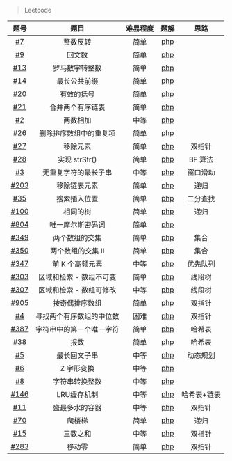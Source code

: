 > Leetcode 

|题号 |题目 | 难易程度 | 题解 | 思路
| :-----: | :-----: | :-----: |  :-----: |  :-----: |
|[#7](https://leetcode-cn.com/problems/reverse-integer)|  整数反转 | 简单| [php](https://github.com/bugooo/Leetcode-php/blob/master/reverse.php)|
|[#9](https://leetcode-cn.com/problems/reverse-integer)|  回文数 | 简单 | [php](https://github.com/bugooo/Leetcode-php/blob/master/isPalindrome.php)
|[#13](https://leetcode-cn.com/problems/roman-to-integer/submissions/) |  罗马数字转整数 | 简单| [php](https://github.com/bugooo/Leetcode-php/blob/master/romanToInt.php)
[#14](https://leetcode-cn.com/problems/longest-common-prefix/) |  最长公共前缀| 简单| [php](https://github.com/bugooo/Leetcode-php/blob/master/longest-common-prefix.php)
|[#20](https://leetcode-cn.com/problems/valid-parentheses/)|  有效的括号| 简单|[php](https://github.com/bugooo/Leetcode-php/blob/master/valid-parentheses.php) 
|[#21](https://leetcode-cn.com/problems/merge-two-sorted-lists/)|  合并两个有序链表| 简单|[php](https://github.com/bugooo/Leetcode-php/blob/master/merge-two-sorted-lists.php) 
|[#2](https://leetcode-cn.com/problems/add-two-numbers/)|  两数相加 | 中等|[php](https://github.com/bugooo/Leetcode-php/blob/master/add-two-numbers.php) 
|[#26](https://leetcode-cn.com/problems/remove-duplicates-from-sorted-array/)|  删除排序数组中的重复项 | 简单|[php](https://github.com/bugooo/Leetcode-php/blob/master/remove-duplicates-from-sorted-array.php) 
|[#27](https://leetcode-cn.com/problems/remove-element/)|  移除元素 | 简单|[php](https://github.com/bugooo/Leetcode-php/blob/master/remove-element.php) | 双指针
|[#28](https://leetcode-cn.com/problems/implement-strstr/)|实现 strStr() | 简单|[php](https://github.com/bugooo/Leetcode-php/blob/master/implement-strstr.php) | BF 算法
|[#3](https://leetcode-cn.com/problems/longest-substring-without-repeating-characters/)|无重复字符的最长子串| 中等|[php](https://github.com/bugooo/Leetcode-php/blob/master/longest-substring-without-repeating-characters.php) | 窗口滑动
|[#203](https://leetcode-cn.com/problems/remove-linked-list-elements/)|移除链表元素| 简单|[php](https://github.com/bugooo/Leetcode-php/blob/master/longest-substring-without-repeating-characters.php) | 递归
|[#35](https://leetcode-cn.com/problems/search-insert-position/)|搜索插入位置| 简单|[php](https://github.com/bugooo/Leetcode-php/blob/master/search-insert-position.php) | 二分查找
|[#100](https://leetcode-cn.com/problems/same-tree/)|相同的树| 简单|[php](https://github.com/bugooo/Leetcode-php/blob/master/same-tree.php) | 递归
|[#804](https://leetcode-cn.com/problems/unique-morse-code-words/)|唯一摩尔斯密码词| 简单|[php](https://github.com/bugooo/Leetcode-php/blob/master/unique-morse-code-words.php) | 
|[#349](https://leetcode-cn.com/problems/intersection-of-two-arrays/)|两个数组的交集| 简单|[php](https://github.com/bugooo/Leetcode-php/blob/master/intersection-of-two-arrays.php) | 集合
|[#350](https://leetcode-cn.com/problems/intersection-of-two-arrays-ii/)|两个数组的交集 II| 简单|[php](https://github.com/bugooo/Leetcode-php/blob/master/intersection-of-two-arrays-ii.php) | 集合
|[#347](https://leetcode-cn.com/problems/top-k-frequent-elements/)|前 K 个高频元素| 中等|[php](https://github.com/bugooo/Leetcode-php/blob/master/top-k-frequent-elements.php) |  优先队列
|[#303](https://leetcode-cn.com/problems/range-sum-query-immutable/)|区域和检索 - 数组不可变| 简单|[php](https://github.com/bugooo/Leetcode-php/blob/master/range-sum-query-immutable.php) |  线段树
|[#307](https://leetcode-cn.com/problems/range-sum-query-mutable/)|区域和检索 - 数组可修改| 中等|[php](https://github.com/bugooo/Leetcode-php/blob/master/range-sum-query-mutable.php) |  线段树
|[#905](https://leetcode-cn.com/problems/sort-array-by-parity/)|按奇偶排序数组|简单|[php](https://github.com/bugooo/Leetcode-php/blob/master/sort-array-by-parity.php) |  双指针
|[#4](https://leetcode-cn.com/problems/median-of-two-sorted-arrays/)|寻找两个有序数组的中位数|困难|[php](https://github.com/bugooo/Leetcode-php/blob/master/median-of-two-sorted-arrays.php) |  双指针
|[#387](https://leetcode-cn.com/problems/first-unique-character-in-a-string/)|字符串中的第一个唯一字符|简单|[php](https://github.com/bugooo/Leetcode-php/blob/master/first-unique-character-in-a-string.php) | 哈希表
|[#38](https://leetcode-cn.com/problems/count-and-say/)|报数|简单|[php](https://github.com/bugooo/Leetcode-php/blob/master/count-and-say.php) | 哈希表
|[#5](https://leetcode-cn.com/problems/longest-palindromic-substring/)|最长回文子串|中等|[php](https://github.com/bugooo/Leetcode-php/blob/master/longest-palindromic-substring.php) | 动态规划
|[#6](https://leetcode-cn.com/problems/zigzag-conversion/)|Z 字形变换|中等|[php](https://github.com/bugooo/Leetcode-php/blob/master/zigzag-conversion.php) | 
|[#8](https://leetcode-cn.com/problems/string-to-integer-atoi/)|字符串转换整数|中等|[php](https://github.com/bugooo/Leetcode-php/blob/master/string-to-integer-atoi.php) | 
|[#146](https://leetcode-cn.com/problems/lru-cache/)|LRU缓存机制|中等|[php](https://github.com/bugooo/Leetcode-php/blob/master/lru-cache.php) | 哈希表+链表
|[#11](https://leetcode-cn.com/problems/container-with-most-water/)|盛最多水的容器|中等|[php](https://github.com/bugooo/Leetcode-php/blob/master/container-with-most-water.php) | 双指针
|[#70](https://leetcode-cn.com/problems/climbing-stairs/)|爬楼梯|简单|[php](https://github.com/bugooo/Leetcode-php/blob/master/climbing-stair.php) | 递归
|[#15](https://leetcode-cn.com/problems/3sum/)| 三数之和|中等|[php](https://github.com/bugooo/Leetcode-php/blob/master/3sum.php) | 双指针
|[#283](https://leetcode-cn.com/problems/move-zeroes/)| 移动零|简单|[php](https://github.com/bugooo/Leetcode-php/blob/master/move-zeroes.php) | 双指针